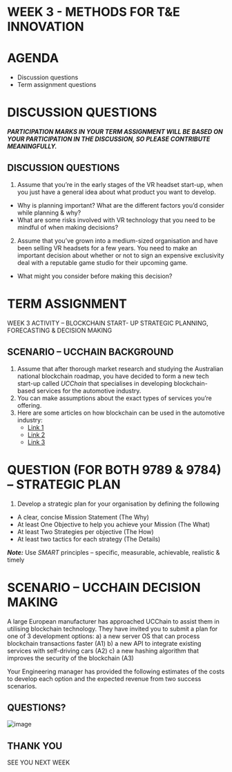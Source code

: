 # WEEK 3 - METHODS FOR T&E INNOVATION

# AGENDA

* Discussion questions
* Term assignment questions

# DISCUSSION QUESTIONS

***PARTICIPATION MARKS IN YOUR TERM ASSIGNMENT WILL BE BASED ON YOUR PARTICIPATION IN THE DISCUSSION, SO PLEASE CONTRIBUTE MEANINGFULLY.***

## DISCUSSION QUESTIONS
1. Assume that you’re in the early stages of the VR headset start-up, when you just have a general idea about what product you want to develop.
  * Why is planning important? What are the different factors you’d consider while planning & why?
  * What are some risks involved with VR technology that you need to be mindful of when making decisions?
2. Assume that you’ve grown into a medium-sized organisation and have been selling VR headsets for a few years. You need to make an important decision about whether or not to sign an expensive exclusivity deal with a reputable game studio for their upcoming game.
  * What might you consider before making this decision?
 
# TERM ASSIGNMENT
WEEK 3 ACTIVITY – BLOCKCHAIN START- UP STRATEGIC PLANNING, FORECASTING & DECISION MAKING

## SCENARIO – UCCHAIN BACKGROUND

1. Assume that after thorough market research and studying the Australian national blockchain roadmap, you have decided to form a new tech start-up called _UCChain_ that specialises in developing blockchain-based services for the automotive industry.
2. You can make assumptions about the exact types of services you’re offering.
3. Here are some articles on how blockchain can be used in the automotive industry:
   * [Link 1](https://ieeexplore.ieee.org/stamp/stamp.jsp?arnumber=8626103)
   * [Link 2](https://www.forbes.com/sites/forbestechcouncil/2021/12/22/blockchain-in-the-automotive-sector-three-use-cases-and-three-challenges/?sh=672ff56c2508)
   * [Link 3](https://www.ibm.com/downloads/cas/D9KWXMDW) 


# QUESTION (FOR BOTH 9789 & 9784) – STRATEGIC PLAN    

1. Develop a strategic plan for your organisation by defining the following
  * A clear, concise Mission Statement (The Why)
  * At least One Objective to help you achieve your Mission (The What)
  * At least Two Strategies per objective (The How)
  * At least two tactics for each strategy (The Details)

***Note:*** Use _SMART_ principles – specific, measurable, achievable, realistic & timely


# SCENARIO – UCCHAIN DECISION MAKING

A large European manufacturer has approached UCChain to assist them in utilising blockchain technology. They have invited you to submit a plan for one of 3 development options:
  a) a new server OS that can process blockchain transactions faster (A1)
  b) a new API to integrate existing services with self-driving cars (A2)
  c) a new hashing algorithm that improves the security of the blockchain (A3)

Your Engineering manager has provided the following estimates of the costs to develop each option and the expected revenue from two success scenarios.
















## QUESTIONS?
![image](https://github.com/I-Man-H/I-TEM/assets/125527438/f49bdc28-177f-4e89-9b83-99088bd1eb65)


## THANK YOU
SEE YOU NEXT WEEK
